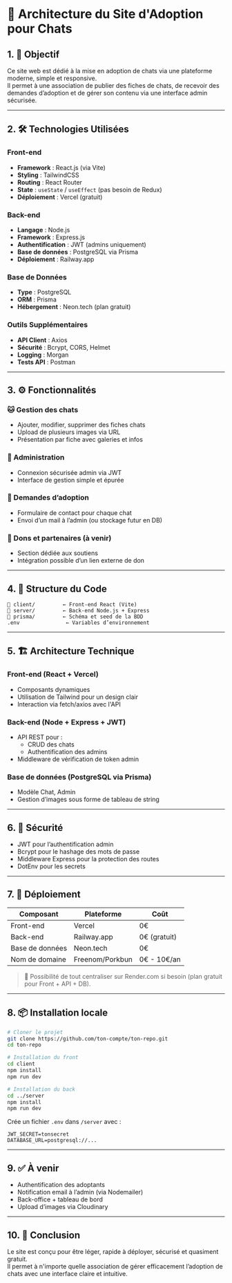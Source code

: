 # 🐾 Architecture du Site d'Adoption pour Chats

## 1. 🎯 Objectif
Ce site web est dédié à la mise en adoption de chats via une plateforme moderne, simple et responsive.  
Il permet à une association de publier des fiches de chats, de recevoir des demandes d’adoption et de gérer son contenu via une interface admin sécurisée.

---

## 2. 🛠️ Technologies Utilisées

### Front-end
- **Framework** : React.js (via Vite)
- **Styling** : TailwindCSS
- **Routing** : React Router
- **State** : `useState` / `useEffect` (pas besoin de Redux)
- **Déploiement** : Vercel (gratuit)

### Back-end
- **Langage** : Node.js
- **Framework** : Express.js
- **Authentification** : JWT (admins uniquement)
- **Base de données** : PostgreSQL via Prisma
- **Déploiement** : Railway.app

### Base de Données
- **Type** : PostgreSQL
- **ORM** : Prisma
- **Hébergement** : Neon.tech (plan gratuit)

### Outils Supplémentaires
- **API Client** : Axios
- **Sécurité** : Bcrypt, CORS, Helmet
- **Logging** : Morgan
- **Tests API** : Postman

---

## 3. ⚙️ Fonctionnalités

### 🐱 Gestion des chats
- Ajouter, modifier, supprimer des fiches chats
- Upload de plusieurs images via URL
- Présentation par fiche avec galeries et infos

### 👤 Administration
- Connexion sécurisée admin via JWT
- Interface de gestion simple et épurée

### 📨 Demandes d’adoption
- Formulaire de contact pour chaque chat
- Envoi d’un mail à l’admin (ou stockage futur en DB)

### 💸 Dons et partenaires (à venir)
- Section dédiée aux soutiens
- Intégration possible d’un lien externe de don

---

## 4. 🔌 Structure du Code

```
📁 client/         ← Front-end React (Vite)
📁 server/         ← Back-end Node.js + Express
📁 prisma/         ← Schéma et seed de la BDD
.env               ← Variables d’environnement
```

---

## 5. 🏗️ Architecture Technique

### Front-end (React + Vercel)
- Composants dynamiques
- Utilisation de Tailwind pour un design clair
- Interaction via fetch/axios avec l'API

### Back-end (Node + Express + JWT)
- API REST pour :
  - CRUD des chats
  - Authentification des admins
- Middleware de vérification de token admin

### Base de données (PostgreSQL via Prisma)
- Modèle Chat, Admin
- Gestion d’images sous forme de tableau de string

---

## 6. 🔐 Sécurité

- JWT pour l’authentification admin
- Bcrypt pour le hashage des mots de passe
- Middleware Express pour la protection des routes
- DotEnv pour les secrets

---

## 7. 🚀 Déploiement

| Composant      | Plateforme      | Coût         |
|----------------|-----------------|--------------|
| Front-end      | Vercel          | 0€           |
| Back-end       | Railway.app     | 0€ (gratuit) |
| Base de données| Neon.tech       | 0€           |
| Nom de domaine | Freenom/Porkbun | 0€ - 10€/an  |

> 🎁 Possibilité de tout centraliser sur Render.com si besoin (plan gratuit pour Front + API + DB).

---

## 8. 📦 Installation locale

```bash
# Cloner le projet
git clone https://github.com/ton-compte/ton-repo.git
cd ton-repo

# Installation du front
cd client
npm install
npm run dev

# Installation du back
cd ../server
npm install
npm run dev
```

Crée un fichier `.env` dans `/server` avec :

```env
JWT_SECRET=tonsecret
DATABASE_URL=postgresql://...
```

---

## 9. ✅ À venir

- Authentification des adoptants
- Notification email à l’admin (via Nodemailer)
- Back-office + tableau de bord
- Upload d’images via Cloudinary

---

## 10. 🐾 Conclusion

Le site est conçu pour être léger, rapide à déployer, sécurisé et quasiment gratuit.  
Il permet à n'importe quelle association de gérer efficacement l’adoption de chats avec une interface claire et intuitive.


